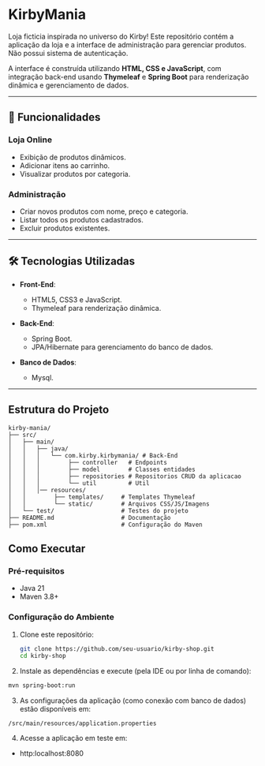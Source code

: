 # KirbyMania

Loja ficticia inspirada no universo do Kirby! Este repositório contém a aplicação da loja e a interface de administração para gerenciar produtos. Não possui sistema de autenticação.

A interface é construída utilizando **HTML, CSS e JavaScript**, com integração back-end usando **Thymeleaf** e **Spring Boot** para renderização dinâmica e gerenciamento de dados.

---

## 🚀 Funcionalidades

### Loja Online
- Exibição de produtos dinâmicos.
- Adicionar itens ao carrinho.
- Visualizar produtos por categoria.

### Administração
- Criar novos produtos com nome, preço e categoria.
- Listar todos os produtos cadastrados.
- Excluir produtos existentes.

---

## 🛠️ Tecnologias Utilizadas

- **Front-End**:
  - HTML5, CSS3 e JavaScript.
  - Thymeleaf para renderização dinâmica.

- **Back-End**:
  - Spring Boot.
  - JPA/Hibernate para gerenciamento do banco de dados.

- **Banco de Dados**:
  - Mysql.

---

##  Estrutura do Projeto

```plaintext
kirby-mania/
├── src/
│   ├── main/
│   │   ├── java/
│   │   │   └── com.kirby.kirbymania/ # Back-End
│   │   │        ├── controller   # Endpoints
│   │   │        ├── model        # Classes entidades 
│   │   │        ├── repositories # Repositorios CRUD da aplicacao
│   │   │        └── util         # Util
│   │   │── resources/
│   │        ├── templates/     # Templates Thymeleaf
│   │        └── static/        # Arquivos CSS/JS/Imagens
│   └── test/                   # Testes do projeto
├── README.md                   # Documentação
├── pom.xml                     # Configuração do Maven
```

## Como Executar

### Pré-requisitos
- Java 21
- Maven 3.8+

### Configuração do Ambiente
1. Clone este repositório:
   ```bash
   git clone https://github.com/seu-usuario/kirby-shop.git
   cd kirby-shop
   ````
2. Instale as dependências e execute (pela IDE ou por linha de comando):
```bash
mvn spring-boot:run
```
3. As configurações da aplicação (como conexão com banco de dados) estão disponíveis em:
```plaintext
/src/main/resources/application.properties
```

4. Acesse a aplicação em teste em: 
- http:localhost:8080


